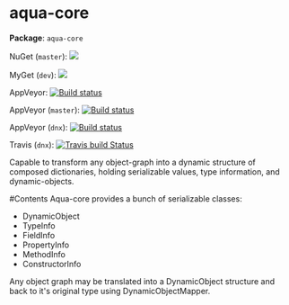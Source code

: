 aqua-core
=========

**Package**: `aqua-core`  

NuGet (`master`): [![](http://img.shields.io/nuget/v/aqua-core.svg?style=flat-square)](http://www.nuget.org/packages/aqua-core) 

MyGet (`dev`): [![](http://img.shields.io/myget/aqua-core/v/aqua-core.svg?style=flat-square)](https://www.myget.org/gallery/aqua-core)  


AppVeyor: [![Build status](https://ci.appveyor.com/api/projects/status/98rc3yav530hlw1c?svg=true)](https://ci.appveyor.com/project/6bee/aqua-core)

AppVeyor (`master`): [![Build status](https://ci.appveyor.com/api/projects/status/98rc3yav530hlw1c/branch/master?svg=true)](https://ci.appveyor.com/project/6bee/aqua-core)

AppVeyor (`dnx`): [![Build status](https://ci.appveyor.com/api/projects/status/98rc3yav530hlw1c/branch/dnx?svg=true)](https://ci.appveyor.com/project/6bee/aqua-core)


Travis (`dnx`): [![Travis build Status](https://travis-ci.org/6bee/aqua-core.svg?branch=dnx)](https://travis-ci.org/6bee/aqua-core?branch=dnx)


Capable to transform any object-graph into a dynamic structure of composed dictionaries, holding serializable values, type information, and dynamic-objects.

#Contents
Aqua-core provides a bunch of serializable classes:
* DynamicObject
* TypeInfo
* FieldInfo
* PropertyInfo
* MethodInfo
* ConstructorInfo

Any object graph may be translated into a DynamicObject structure and back to it's original type using DynamicObjectMapper.